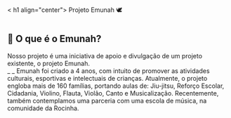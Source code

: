 < h1 align="center"> Projeto Emunah 🕊️<h1>

## 📃 O que é o Emunah?

Nosso projeto é uma iniciativa de apoio e divulgação de um projeto existente, o projeto Emunah. <br> _ _
Emunah foi criado a 4 anos, com intuito de promover as atividades culturais, esportivas e intelectuais de crianças. Atualmente, o projeto engloba mais de 160 famílias, portando aulas de: Jiu-jitsu, Reforço Escolar, Cidadania, Violino, Flauta, Violão, Canto e Musicalização.
Recentemente, também contemplamos uma parceria com uma escola de música, na comunidade da Rocinha.
